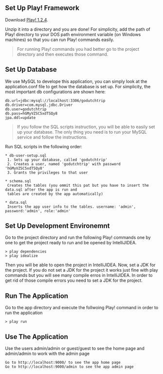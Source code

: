 Set Up Play! Framework
----------------------
   Download [Play! 1.2.4](http://download.playframework.org/releases/play-1.2.4.zip).

   Unzip it into a directory and you are done! For simplicity, add the path of Play! directory to your DOS 
   path environment variable (on Windows machines) so that you can run Play! commands easily.

> For running Play! commands you had better go to the project directory and then executes those command.

Set Up Database
---------------
   We use MySQL to develope this application, you can simply look at the application.conf file to get 
   how the database is set up. For simplicity, the most important db configurations are shown here:
   
    db.url=jdbc:mysql://localhost:3306/godutchtrip
    db.driver=com.mysql.jdbc.Driver
    db.user=godutchtrip
    db.pass=hGMyVZSC5xdTSQy8
    jpa.ddl=update

> If you follow the SQL scripts instruction, you will be able to easily set up your database.
> The only thing you need is to run your MySQL service and follow the instructions.

   Run SQL scripts in the following order:
 
    * db-user-setup.sql
     1. Sets up your database, called 'godutchtrip'
     2. Creates a user, named 'godutchtrip' with password 'hGMyVZSC5xdTSQy8'
     3. Grants the privileges to that user

    * schema.sql
     Creates the tables (you ommit this pat but you have to insert the data.sql after the app is run and 
     tables are created by the app automatically)

    * data.sql
     Inserts the app user info to the tables. username: 'admin', password:'admin', role:'admin'

Set Up Development Environemnt
------------------------------

   Go to the project directory and run the following Play! commands one by one to get the project ready 
   to run and be opened by IntelliJIDEA.

    > play dependencies
    > play idealize

   Then you will be able to open the project in IntelliJIDEA.
   Now, set a JDK for the project. If you do not set a JDK for the project it works just fine with play 
   commands but you will see many compile erros in IntelliJIDEA. In order to get rid of those compile 
   errors you need to set a JDK for the project.

Run The Application
-------------------

   Go to the app directory and execute the follwoing Play! command in order to run the application 

    > play run


Use The Application
-------------------
   Use the users admin/admin or guest/guest to see the home page and admin/admin to work with the admin page

    Go to http://localhost:9000/ to see the app home page
    Go to http://localhost:9000/admin to see the app admin page

